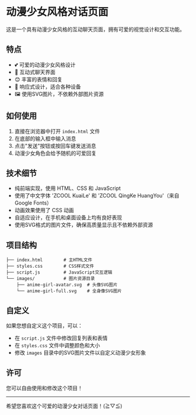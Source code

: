 # 动漫少女风格对话页面

这是一个具有动漫少女风格的互动聊天页面，拥有可爱的视觉设计和交互功能。

## 特点

- 💕 可爱的动漫少女风格设计
- 💬 互动式聊天界面
- 😊 丰富的表情和回复
- 📱 响应式设计，适合各种设备
- 🖼️ 使用SVG图片，不依赖外部图片资源

## 如何使用

1. 直接在浏览器中打开 `index.html` 文件
2. 在底部的输入框中输入消息
3. 点击"发送"按钮或按回车键发送消息
4. 动漫少女角色会给予随机的可爱回复

## 技术细节

- 纯前端实现，使用 HTML、CSS 和 JavaScript
- 使用了中文字体 'ZCOOL KuaiLe' 和 'ZCOOL QingKe HuangYou'（来自 Google Fonts）
- 动画效果使用了 CSS 动画
- 自适应设计，在手机和桌面设备上均有良好表现
- 使用SVG格式的图片文件，确保高质量显示且不依赖外部资源

## 项目结构

```
├── index.html        # 主HTML文件
├── styles.css        # CSS样式文件
├── script.js         # JavaScript交互逻辑
└── images/           # 图片资源目录
    ├── anime-girl-avatar.svg  # 头像SVG图片
    └── anime-girl-full.svg    # 全身像SVG图片
```

## 自定义

如果您想自定义这个项目，可以：

- 在 `script.js` 文件中修改回复列表和表情
- 在 `styles.css` 文件中调整颜色和大小
- 修改 `images` 目录中的SVG图片文件以自定义动漫少女形象

## 许可

您可以自由使用和修改这个项目！

---

希望您喜欢这个可爱的动漫少女对话页面！(≧▽≦) 